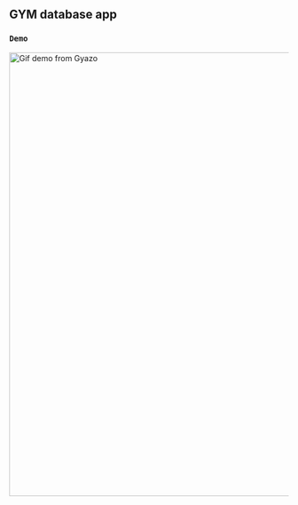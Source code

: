 ## GYM database app

### `Demo`

<a href="https://gyazo.com/581e3f6d5f175f90205b5d43ac18e969"><img src="https://i.gyazo.com/581e3f6d5f175f90205b5d43ac18e969.gif" alt="Gif demo from Gyazo" width="800"/></a>
